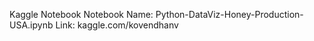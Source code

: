 Kaggle Notebook
Notebook Name: Python-DataViz-Honey-Production-USA.ipynb
Link: kaggle.com/kovendhanv
